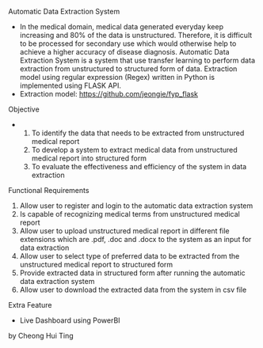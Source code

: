 Automatic Data Extraction System
- In the medical domain, medical data generated everyday keep increasing and 80% of the data is unstructured. Therefore, it is difficult to be processed for secondary use which would otherwise help to achieve a higher accuracy of disease diagnosis. Automatic Data Extraction System is a system that use transfer learning to perform data extraction from unstructured to structured form of data. Extraction model using regular expression (Regex) written in Python is implemented using FLASK API.
- Extraction model: https://github.com/jeongie/fyp_flask

Objective
- 1. To identify the data that needs to be extracted from unstructured medical report
  2. To develop a system to extract medical data from unstructured medical report into structured form
  3. To evaluate the effectiveness and efficiency of the system in data extraction

Functional Requirements
1. Allow user to register and login to the automatic data extraction system
2. Is capable of recognizing medical terms from unstructured medical report
3. Allow user to upload unstructured medical report in different file extensions which are .pdf, .doc and .docx to the system as an input for data extraction
4. Allow user to select type of preferred data to be extracted from the unstructured medical report to structured form
5. Provide extracted data in structured form after running the automatic data extraction system
6. Allow user to download the extracted data from the system in csv file

Extra Feature
- Live Dashboard using PowerBI

by 
Cheong Hui Ting
